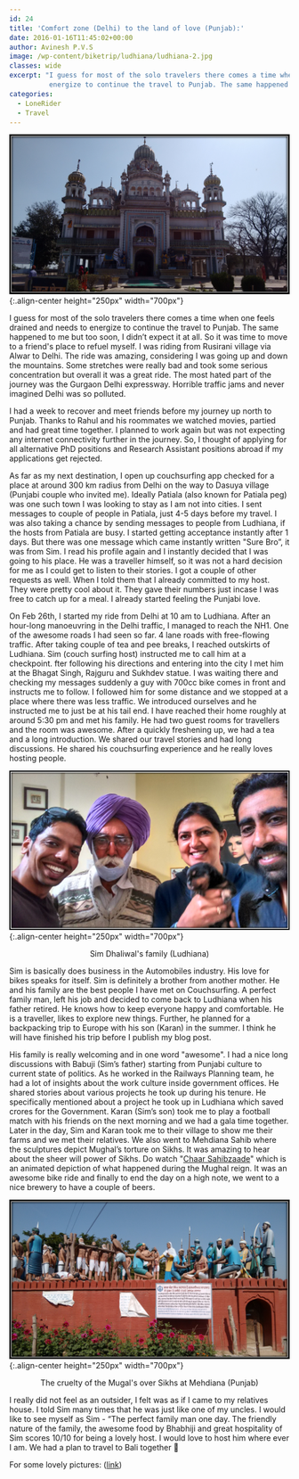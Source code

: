 ```yaml
---
id: 24
title: 'Comfort zone (Delhi) to the land of love (Punjab):'
date: 2016-01-16T11:45:02+00:00
author: Avinesh P.V.S
image: /wp-content/biketrip/ludhiana/ludhiana-2.jpg
classes: wide
excerpt: "I guess for most of the solo travelers there comes a time when one feels drained and needs to 
          energize to continue the travel to Punjab. The same happened to me but too soon, I didn’t expect it at all."
categories:
  - LoneRider
  - Travel
---
```

![image-center](/wp-content/biketrip/ludhiana/ludhiana-2.jpg){:.align-center height="250px" width="700px"}

I guess for most of the solo travelers there comes a time when one feels drained and needs to 
energize to continue the travel to Punjab. The same happened to me but too soon, I didn’t expect it at all. 
So it was time to move to a friend's place to refuel myself. 
I was riding from Rusirani village via Alwar to Delhi. 
The ride was amazing, considering I was going up and down the mountains. 
Some stretches were really bad and took some serious concentration but overall it was a great ride. 
The most hated part of the journey was the Gurgaon Delhi expressway. 
Horrible traffic jams and never imagined Delhi was so polluted.  

I had a week to recover and meet friends before my journey up north to Punjab. 
Thanks to Rahul and his roommates we watched movies, partied and had great time together.
I planned to work again but was not expecting any internet connectivity further in the journey.
So, I thought of applying for all alternative PhD positions and Research Assistant positions abroad if my applications get rejected.

As far as my next destination, I open up couchsurfing app checked for a place at around 300 km radius 
from Delhi on the way to Dasuya village (Punjabi couple who invited me). Ideally Patiala 
(also known for Patiala peg) was one such town I was looking to stay as I am not into cities. 
I sent messages to couple of people in Patiala, just 4-5 days before my travel. 
I was also taking a chance by sending messages to people from Ludhiana, if the hosts from Patiala are busy. 
I started getting acceptance instantly after 1 days. 
But there was one message which came instantly written "Sure Bro”, it was from Sim. 
I read his profile again and I instantly decided that I was going to his place. 
He was a traveller himself, so it was not a hard decision for me as I could get to listen to their stories.
I got a couple of other requests as well. When I told them that I already committed to my host.
They were pretty cool about it. They gave their numbers just incase I was free to catch up for a meal.
I already started feeling the Punjabi love. 

On Feb 26th, I started my ride from Delhi at 10 am to Ludhiana.
After an hour-long manoeuvring in the Delhi traffic, I managed to reach the NH1.
One of the awesome roads I had seen so far. 4 lane roads with free-flowing traffic.
After taking couple of tea and pee breaks, I reached outskirts of Ludhiana. 
Sim (couch surfing host) instructed me to call him at a checkpoint. 
fter following his directions and entering into the city I met him at the Bhagat Singh, 
Rajguru and Sukhdev statue. I was waiting there and checking my messages suddenly a guy with 700cc bike 
comes in front and instructs me to follow. 
I followed him for some distance and we stopped at a place where there was less traffic. 
We introduced ourselves and he instructed me to just be at his tail end. 
I have reached their home roughly at around 5:30 pm and met his family. 
He had two guest rooms for travellers and the room was awesome. 
After a quickly freshening up, we had a tea and a long introduction. 
We shared our travel stories and had long discussions. 
He shared his couchsurfing experience and he really loves hosting people. 

  ![image-center](/wp-content/biketrip/ludhiana/couch_surfing_sim.jpg){:.align-center height="250px" width="700px"}
  
  <p align="center">
    Sim Dhaliwal's family (Ludhiana)
  </p>

Sim is basically does business in the Automobiles industry. His love for bikes speaks for itself. Sim is definitely a brother from another mother. He and his family are the best people I have met on Couchsurfing. A perfect family man, left his job and decided to come back to Ludhiana when his father retired. He knows how to keep everyone happy and comfortable. He is a traveller, likes to explore new things. Further, he planned for a backpacking trip to Europe with his son (Karan) in the summer. I think he will have finished his trip before I publish my blog post. 

His family is really welcoming and in one word "awesome". 
I had a nice long discussions with Babuji (Sim’s father) starting from Punjabi culture to current state of politics. 
As he worked in the Railways Planning team, he had a lot of insights about the 
work culture inside government offices. He shared stories about various projects he took up during his tenure. 
He specifically mentioned about a project he took up in Ludhiana which saved crores for the Government. 
Karan (Sim’s son) took me to play a football match with his friends on the next morning 
and we had a gala time together. Later in the day, Sim and Karan took me to their village to show me 
their farms and we met their relatives. We also went to Mehdiana Sahib where the sculptures depict 
Mughal’s torture on Sikhs. It was amazing to hear about the sheer will power of Sikhs. 
Do watch "[Chaar Sahibzaade](http://www.imdb.com/title/tt4168188/)" which is an animated 
depiction of what happened during the Mughal reign. 
It was an awesome bike ride and finally to end the day on a high note, we went to a nice brewery 
to have a couple of beers. 

![image-center](/wp-content/biketrip/ludhiana/ludhiana-1.jpg){:.align-center height="250px" width="700px"}

 <p align="center">
    The cruelty of the Mugal's over Sikhs at Mehdiana (Punjab)
  </p>

I really did not feel as an outsider, 
I felt was as if I came to my relatives house. 
I told Sim many times that he was just like one of my uncles. 
I would like to see myself as Sim - “The perfect family man one day. 
The friendly nature of the family, the awesome food by Bhabhiji and great hospitality of Sim scores 10/10 
for being a lovely host. 
I would love to host him where ever I am. 
We had a plan to travel to Bali together 🙂

For some lovely pictures: ([link](https://picasaweb.google.com/116205245131037308347/Punjab#))